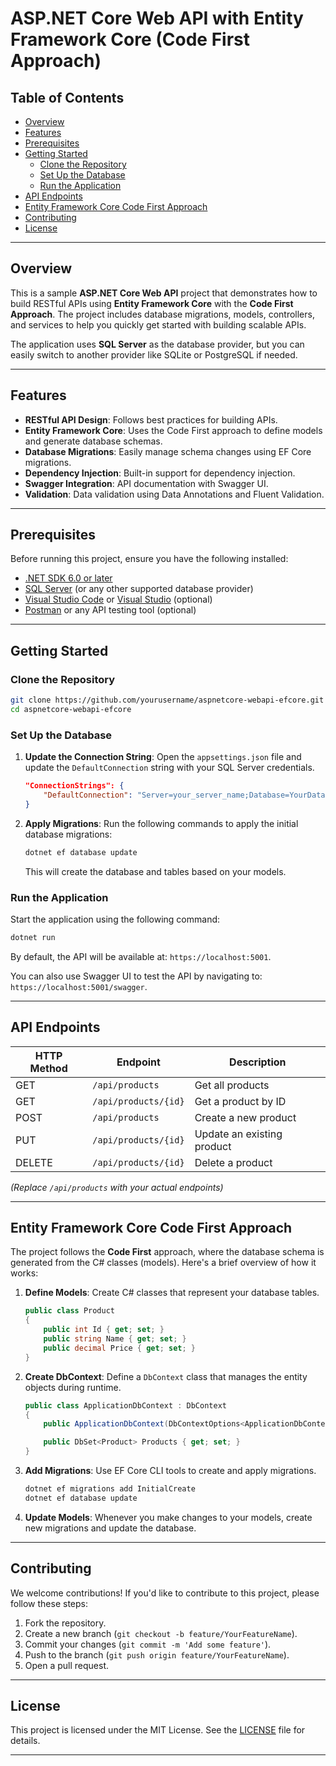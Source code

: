 # ASP.NET Core Web API with Entity Framework Core (Code First Approach)

## Table of Contents

- [Overview](#overview)
- [Features](#features)
- [Prerequisites](#prerequisites)
- [Getting Started](#getting-started)
  - [Clone the Repository](#clone-the-repository)
  - [Set Up the Database](#set-up-the-database)
  - [Run the Application](#run-the-application)
- [API Endpoints](#api-endpoints)
- [Entity Framework Core Code First Approach](#entity-framework-core-code-first-approach)
- [Contributing](#contributing)
- [License](#license)

---

## Overview

This is a sample **ASP.NET Core Web API** project that demonstrates how to build RESTful APIs using **Entity Framework Core** with the **Code First Approach**. The project includes database migrations, models, controllers, and services to help you quickly get started with building scalable APIs.

The application uses **SQL Server** as the database provider, but you can easily switch to another provider like SQLite or PostgreSQL if needed.

---

## Features

- **RESTful API Design**: Follows best practices for building APIs.
- **Entity Framework Core**: Uses the Code First approach to define models and generate database schemas.
- **Database Migrations**: Easily manage schema changes using EF Core migrations.
- **Dependency Injection**: Built-in support for dependency injection.
- **Swagger Integration**: API documentation with Swagger UI.
- **Validation**: Data validation using Data Annotations and Fluent Validation.

---

## Prerequisites

Before running this project, ensure you have the following installed:

- [.NET SDK 6.0 or later](https://dotnet.microsoft.com/download)
- [SQL Server](https://www.microsoft.com/en-us/sql-server/sql-server-downloads) (or any other supported database provider)
- [Visual Studio Code](https://code.visualstudio.com/) or [Visual Studio](https://visualstudio.microsoft.com/) (optional)
- [Postman](https://www.postman.com/) or any API testing tool (optional)

---

## Getting Started

### Clone the Repository

```bash
git clone https://github.com/yourusername/aspnetcore-webapi-efcore.git
cd aspnetcore-webapi-efcore
```

### Set Up the Database

1. **Update the Connection String**:
   Open the `appsettings.json` file and update the `DefaultConnection` string with your SQL Server credentials.

   ```json
   "ConnectionStrings": {
       "DefaultConnection": "Server=your_server_name;Database=YourDatabaseName;Trusted_Connection=True;"
   }
   ```

2. **Apply Migrations**:
   Run the following commands to apply the initial database migrations:

   ```bash
   dotnet ef database update
   ```

   This will create the database and tables based on your models.

### Run the Application

Start the application using the following command:

```bash
dotnet run
```

By default, the API will be available at: `https://localhost:5001`.

You can also use Swagger UI to test the API by navigating to: `https://localhost:5001/swagger`.

---

## API Endpoints

| HTTP Method | Endpoint              | Description                     |
|-------------|-----------------------|---------------------------------|
| GET         | `/api/products`       | Get all products                |
| GET         | `/api/products/{id}`  | Get a product by ID             |
| POST        | `/api/products`       | Create a new product            |
| PUT         | `/api/products/{id}`  | Update an existing product      |
| DELETE      | `/api/products/{id}`  | Delete a product                |

*(Replace `/api/products` with your actual endpoints)*

---

## Entity Framework Core Code First Approach

The project follows the **Code First** approach, where the database schema is generated from the C# classes (models). Here's a brief overview of how it works:

1. **Define Models**: Create C# classes that represent your database tables.
   
   ```csharp
   public class Product
   {
       public int Id { get; set; }
       public string Name { get; set; }
       public decimal Price { get; set; }
   }
   ```

2. **Create DbContext**: Define a `DbContext` class that manages the entity objects during runtime.

   ```csharp
   public class ApplicationDbContext : DbContext
   {
       public ApplicationDbContext(DbContextOptions<ApplicationDbContext> options) : base(options) { }

       public DbSet<Product> Products { get; set; }
   }
   ```

3. **Add Migrations**: Use EF Core CLI tools to create and apply migrations.

   ```bash
   dotnet ef migrations add InitialCreate
   dotnet ef database update
   ```

4. **Update Models**: Whenever you make changes to your models, create new migrations and update the database.

---

## Contributing

We welcome contributions! If you'd like to contribute to this project, please follow these steps:

1. Fork the repository.
2. Create a new branch (`git checkout -b feature/YourFeatureName`).
3. Commit your changes (`git commit -m 'Add some feature'`).
4. Push to the branch (`git push origin feature/YourFeatureName`).
5. Open a pull request.

---

## License

This project is licensed under the MIT License. See the [LICENSE](LICENSE) file for details.

---
